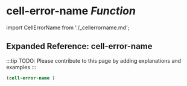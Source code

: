 # **cell-error-name** *Function*

import CellErrorName from './_cellerrorname.md';

<CellErrorName />

## Expanded Reference: cell-error-name

:::tip
TODO: Please contribute to this page by adding explanations and examples
:::

```lisp
(cell-error-name )
```
